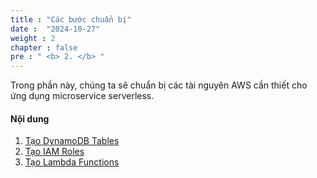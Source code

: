 ```yaml
---
title : "Các bước chuẩn bị"
date :  "2024-10-27" 
weight : 2 
chapter : false
pre : " <b> 2. </b> "
---
```



Trong phần này, chúng ta sẽ chuẩn bị các tài nguyên AWS cần thiết cho ứng dụng microservice serverless.

#### Nội dung

1. [Tạo DynamoDB Tables](2.1-createtabledynamo/)
2. [Tạo IAM Roles](2.2-createiam/)
3. [Tạo Lambda Functions](2.3-Createlambda/)